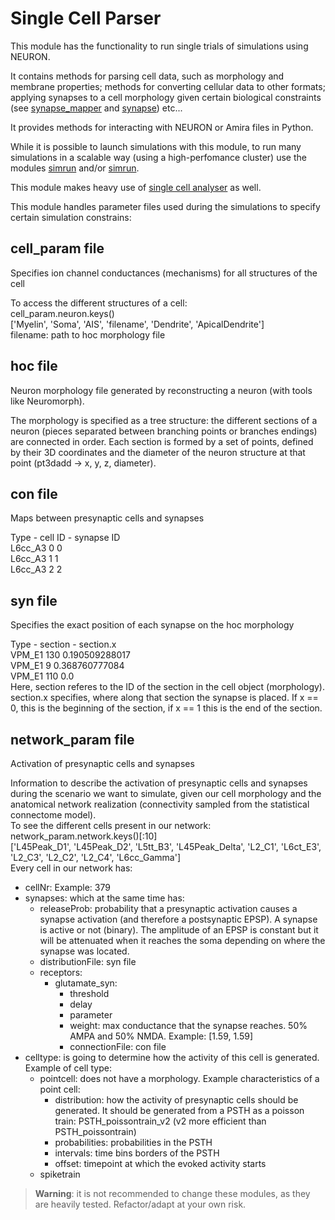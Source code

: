 # Single Cell Parser

This module has the functionality to run single trials of simulations using NEURON. 

It contains methods for parsing cell data, such as morphology and membrane properties; methods for converting cellular data to other formats; applying synapses to a cell morphology given certain biological constraints (see [synapse_mapper](./synapse_mapper.py) and [synapse](./synapse.py)) etc...

It provides methods for interacting with NEURON or Amira files in Python. 

While it is possible to launch simulations with this module, to run many simulations in a scalable way (using a high-perfomance cluster) use the modules [simrun](../simrun/) and/or [simrun](../simrun/).

This module makes heavy use of [single cell analyser](../single_cell_analyzer/) as well.

This module handles parameter files used during the simulations to specify certain simulation constrains:

## cell_param file
  Specifies ion channel conductances (mechanisms) for all structures of the cell
  
  To access the different structures of a cell: <br/>
  cell_param.neuron.keys() <br/>
	['Myelin', 'Soma', 'AIS', 'filename', 'Dendrite', 'ApicalDendrite'] <br/>
  filename: path to hoc morphology file <br/>
 
## hoc file
  Neuron morphology file generated by reconstructing a neuron (with tools like Neuromorph).
  
  The morphology is specified as a tree structure: the different sections of a neuron (pieces separated between branching points or branches endings) are connected in order. Each section is formed by a set of points, defined by their 3D coordinates and the diameter of the neuron structure at that point (pt3dadd -> x, y, z, diameter).
  
## con file
  Maps between presynaptic cells and synapses
  
  Type - cell ID - synapse ID <br/>
  L6cc_A3	0	0 <br/>
  L6cc_A3	1	1 <br/>
  L6cc_A3	2	2 <br/>
  
## syn file
  Specifies the exact position of each synapse on the hoc morphology
  
  Type - section - section.x <br/>
  VPM_E1	130	0.190509288017 <br/>
  VPM_E1	9	0.368760777084 <br/>
  VPM_E1	110	0.0 <br/>
  Here, section referes to the ID of the section in the cell object (morphology).  <br/>
  section.x specifies, where along that section the synapse is placed. If x == 0, this is the beginning of the section, if x == 1 this is the end of the section. <br/>
  
## network_param file
  Activation of presynaptic cells and synapses
  
  Information to describe the activation of presynaptic cells and synapses during the scenario we want to simulate, given our cell morphology and the anatomical network realization (connectivity sampled from the statistical connectome model). <br/>
  To see the different cells present in our network: <br/>
  network_param.network.keys()[:10]  <br/>
  ['L45Peak_D1', 'L45Peak_D2', 'L5tt_B3', 'L45Peak_Delta', 'L2_C1', 'L6ct_E3', 'L2_C3', 'L2_C2', 'L2_C4', 'L6cc_Gamma'] <br/>
  Every cell in our network has: <br/>
  - cellNr: Example: 379
  - synapses: which at the same time has:
    - releaseProb: probability that a presynaptic activation causes a synapse activation (and therefore a postsynaptic EPSP). A synapse is active or not (binary).
The amplitude of an EPSP is constant but it will be attenuated when it reaches the soma depending on where the synapse was located.
    - distributionFile: syn file
    - receptors:
      - glutamate_syn:
        - threshold
        - delay
        - parameter
        - weight: max conductance that the synapse reaches. 50% AMPA and 50% NMDA. Example: [1.59, 1.59]
        - connectionFile: con file
  - celltype: is going to determine how the activity of this cell is generated. Example of cell type:
    - pointcell: does not have a morphology. Example characteristics of a point cell:
      - distribution: how the activity of presynaptic cells should be generated. It should be generated from a PSTH as a poisson train: PSTH_poissontrain_v2 (v2 more efficient than PSTH_poissontrain)
      - probabilities: probabilities in the PSTH
      - intervals: time bins borders of the PSTH
      - offset: timepoint at which the evoked activity starts
    - spiketrain

> __Warning__: it is not recommended to change these modules, as they are heavily tested. Refactor/adapt at your own risk.
